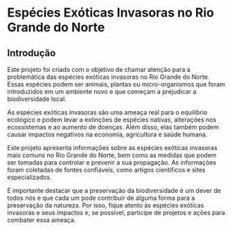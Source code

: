 # Espécies Exóticas Invasoras no Rio Grande do Norte

## Introdução

Este projeto foi criado com o objetivo de chamar atenção para a problemática das espécies exóticas invasoras no Rio Grande do Norte. Essas espécies podem ser animais, plantas ou micro-organismos que foram introduzidos em um ambiente novo e que começam a prejudicar a biodiversidade local.

As espécies exóticas invasoras são uma ameaça real para o equilíbrio ecológico e podem levar a extinções de espécies nativas, alterações nos ecossistemas e ao aumento de doenças. Além disso, elas também podem causar impactos negativos na economia, agricultura e saúde humana.

Este projeto apresenta informações sobre as espécies exóticas invasoras mais comuns no Rio Grande do Norte, bem como as medidas que podem ser tomadas para controlar e prevenir a sua propagação. As informações foram coletadas de fontes confiáveis, como artigos científicos e sites especializados.

É importante destacar que a preservação da biodiversidade é um dever de todos nós e que cada um pode contribuir de alguma forma para a preservação da natureza. Por isso, fique atento às espécies exóticas invasoras e seus impactos e, se possível, participe de projetos e ações para combater essa ameaça.
